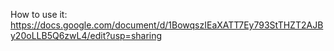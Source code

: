How to use it: https://docs.google.com/document/d/1BowqszIEaXATT7Ey793StTHZT2AJBy20oLLB5Q6zwL4/edit?usp=sharing
